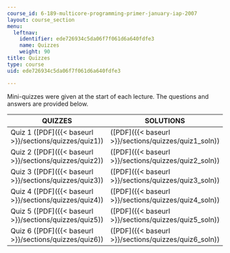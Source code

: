 ```yaml
---
course_id: 6-189-multicore-programming-primer-january-iap-2007
layout: course_section
menu:
  leftnav:
    identifier: ede726934c5da06f7f061d6a640fdfe3
    name: Quizzes
    weight: 90
title: Quizzes
type: course
uid: ede726934c5da06f7f061d6a640fdfe3

---
```


Mini-quizzes were given at the start of each lecture. The questions and answers are provided below.

| QUIZZES | SOLUTIONS |
| --- | --- |
| Quiz 1 ([PDF]({{< baseurl >}}/sections/quizzes/quiz1)) | ([PDF]({{< baseurl >}}/sections/quizzes/quiz1_soln)) |
| Quiz 2 ([PDF]({{< baseurl >}}/sections/quizzes/quiz2)) | ([PDF]({{< baseurl >}}/sections/quizzes/quiz2_soln)) |
| Quiz 3 ([PDF]({{< baseurl >}}/sections/quizzes/quiz3)) | ([PDF]({{< baseurl >}}/sections/quizzes/quiz3_soln)) |
| Quiz 4 ([PDF]({{< baseurl >}}/sections/quizzes/quiz4)) | ([PDF]({{< baseurl >}}/sections/quizzes/quiz4_soln)) |
| Quiz 5 ([PDF]({{< baseurl >}}/sections/quizzes/quiz5)) | ([PDF]({{< baseurl >}}/sections/quizzes/quiz5_soln)) |
| Quiz 6 ([PDF]({{< baseurl >}}/sections/quizzes/quiz6)) | ([PDF]({{< baseurl >}}/sections/quizzes/quiz6_soln))